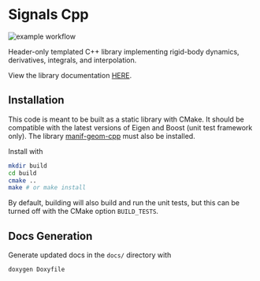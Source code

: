 # Signals Cpp

![example workflow](https://github.com/goromal/signals-cpp/actions/workflows/test.yml/badge.svg)

Header-only templated C++ library implementing rigid-body dynamics, derivatives, integrals, and interpolation.

View the library documentation [HERE](https://andrewtorgesen.com/signals-cpp).

## Installation

This code is meant to be built as a static library with CMake. It should be compatible with the latest versions of
Eigen and Boost (unit test framework only).
The library [manif-geom-cpp](https://github.com/goromal/manif-geom-cpp) must also be installed.

Install with

```bash
mkdir build
cd build
cmake ..
make # or make install
```

By default, building will also build and run the unit tests, but this can be turned off with the CMake option `BUILD_TESTS`.

## Docs Generation

Generate updated docs in the `docs/` directory with

```bash
doxygen Doxyfile
```

